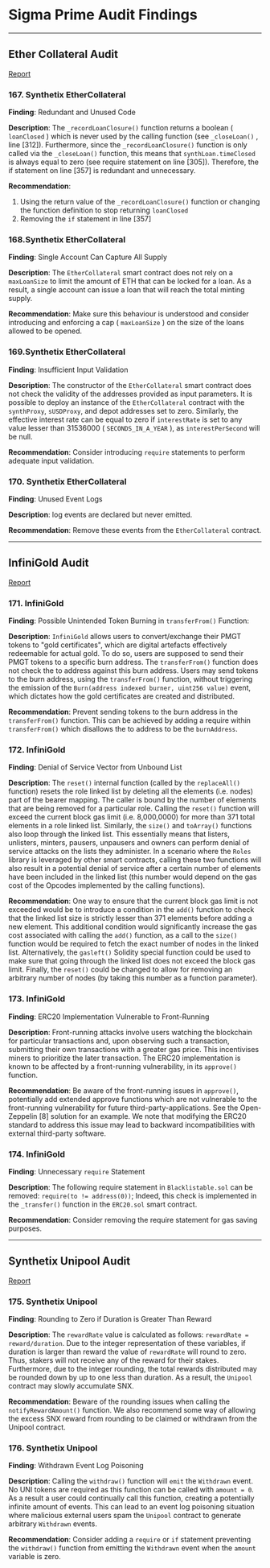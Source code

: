 # Sigma Prime Audit Findings
___
## Ether Collateral Audit

[Report](https://github.com/sigp/public-audits/blob/master/synthetix/ethercollateral/review.pdf)

### 167. Synthetix EtherCollateral

**Finding**: Redundant and Unused Code

**Description**: The `_recordLoanClosure()` function returns a boolean ( `loanClosed` ) which is never used by the calling function (see `_closeLoan()` , line [312]). Furthermore, since the `_recordLoanClosure()` function is only called via the `_closeLoan()` function, this means that `synthLoan.timeClosed` is always equal to zero (see require statement on line [305]). Therefore, the if statement on line [357] is redundant and unnecessary.

**Recommendation**:
1. Using the return value of the `_recordLoanClosure()` function or changing the function definition to stop returning `loanClosed`
2. Removing the `if` statement in line [357]

### 168.Synthetix EtherCollateral

**Finding**: Single Account Can Capture All Supply

**Description**: The `EtherCollateral` smart contract does not rely on a `maxLoanSize` to limit the amount of ETH that can be locked for a loan. As a result, a single account can issue a loan that will reach the total minting supply.

**Recommendation**: Make sure this behaviour is understood and consider introducing and enforcing a cap ( `maxLoanSize` ) on the size of the loans allowed to be opened.

### 169.Synthetix EtherCollateral

**Finding**: Insufficient Input Validation

**Description**: The constructor of the `EtherCollateral` smart contract does not check the validity of the addresses provided as input parameters. It is possible to deploy an instance of the `EtherCollateral` contract with the `synthProxy`, `sUSDProxy`, and depot addresses set to zero. Similarly, the effective interest rate can be equal to zero if `interestRate` is set to any value lesser than 31536000 ( `SECONDS_IN_A_YEAR` ), as `interestPerSecond` will be null.

**Recommendation**: Consider introducing `require` statements to perform adequate input validation.

### 170. Synthetix EtherCollateral

**Finding**: Unused Event Logs

**Description**: log events are declared but never emitted.

**Recommendation**: Remove these events from the `EtherCollateral` contract.
___
## InfiniGold Audit

[Report](https://github.com/sigp/public-audits/raw/master/infinigold/review.pdf)

### 171. InfiniGold

**Finding**: Possible Unintended Token Burning in `transferFrom()` Function:

**Description**: `InfiniGold` allows users to convert/exchange their PMGT tokens to "gold certificates", which are digital artefacts effectively redeemable for actual gold. To do so, users are supposed to send their PMGT tokens to a specific burn address. The `transferFrom()` function does not check the to address against this burn address. Users may send tokens to the burn address, using the `transferFrom()` function, without triggering the emission of the `Burn(address indexed burner, uint256 value)` event, which dictates how the gold certificates are created and distributed.

**Recommendation**: Prevent sending tokens to the burn address in the `transferFrom()` function. This can be achieved by adding a require within `transferFrom()` which disallows the to address to be the `burnAddress`.

### 172. InfiniGold

**Finding**: Denial of Service Vector from Unbound List

**Description**: The `reset()` internal function (called by the `replaceAll()` function) resets the role linked list by deleting all the elements (i.e. nodes) part of the bearer mapping. The caller is bound by the number of elements that are being removed for a particular role. Calling the `reset()` function will exceed the current block gas limit (i.e. 8,000,0000) for more than 371 total elements in a role linked list. Similarly, the `size()` and `toArray()` functions also loop through the linked list. This essentially means that listers, unlisters, minters, pausers, unpausers and owners can perform denial of service attacks on the lists they administer. In a scenario where the `Roles` library is leveraged by other smart contracts, calling these two functions will also result in a potential denial of service after a certain number of elements have been included in the linked list (this number would depend on the gas cost of the Opcodes implemented by the calling functions).

**Recommendation**: One way to ensure that the current block gas limit is not exceeded would be to introduce a condition in the `add()` function to check that the linked list size is strictly lesser than 371 elements before adding a new element. This additional condition would significantly increase the gas cost associated with calling the `add()` function, as a call to the `size()` function would be required to fetch the exact number of nodes in the linked list. Alternatively, the `gasleft()` Solidity special function could be used to make sure that going through the linked list does not exceed the block gas limit. Finally, the `reset()` could be changed to allow for removing an arbitrary number of nodes (by taking this number as a function parameter).

### 173. InfiniGold

**Finding**: ERC20 Implementation Vulnerable to Front-Running

**Description**: Front-running attacks involve users watching the blockchain for particular transactions and, upon observing such a transaction, submitting their own transactions with a greater gas price. This incentivises miners to prioritize the later transaction. The ERC20 implementation is known to be affected by a front-running vulnerability, in its `approve()` function.

**Recommendation**: Be aware of the front-running issues in `approve()`, potentially add extended approve functions which are not vulnerable to the front-running vulnerability for future third-party-applications. See the Open-Zeppelin [8] solution for an example. We note that modifying the ERC20 standard to address this issue may lead to backward incompatibilities with external third-party software.

### 174. InfiniGold

**Finding**: Unnecessary `require` Statement

**Description**: The following require statement in `Blacklistable.sol` can be removed: `require(to != address(0))`; Indeed, this check is implemented in the `_transfer()` function in the `ERC20.sol` smart contract.

**Recommendation**: Consider removing the require statement for gas saving purposes.
___
## Synthetix Unipool Audit

[Report](https://github.com/sigp/public-audits/blob/master/synthetix/unipool/review.pdf)

### 175. Synthetix Unipool

**Finding**: Rounding to Zero if Duration is Greater Than Reward

**Description**: The `rewardRate` value is calculated as follows: `rewardRate = reward/duration`. Due to the integer representation of these variables, if duration is larger than reward the value of `rewardRate` will round to zero. Thus, stakers will not receive any of the reward for their stakes. Furthermore, due to the integer rounding, the total rewards distributed may be rounded down by up to one less than duration. As a result, the `Unipool` contract may slowly accumulate SNX.

**Recommendation**: Beware of the rounding issues when calling the `notifyRewardAmount()` function. We also recommend some way of allowing the excess SNX reward from rounding to be claimed or withdrawn from the Unipool contract.

### 176. Synthetix Unipool

**Finding**: Withdrawn Event Log Poisoning

**Description**: Calling the `withdraw()` function will `emit` the `Withdrawn` event. No UNI tokens are required as this function can be called with `amount = 0`. As a result a user could continually call this function, creating a potentially infinite amount of events. This can lead to an event log poisoning situation where malicious external users spam the `Unipool` contract to generate arbitrary `Withdrawn` events.

**Recommendation**: Consider adding a `require` or `if` statement preventing the `withdraw()` function from emitting the `Withdrawn` event when the `amount` variable is zero.
